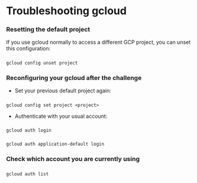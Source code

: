 # Troubleshooting gcloud

### Resetting the default project

If you use gcloud normally to access a different GCP project, you can unset this configuration:
#####
    gcloud config unset project

### Reconfiguring your gcloud after the challenge

- Set your previous default project again:
#####
    gcloud config set project <project>

- Authenticate with your usual account:
#####
    gcloud auth login
#####
    gcloud auth application-default login

### Check which account you are currently using

#####
    gcloud auth list

